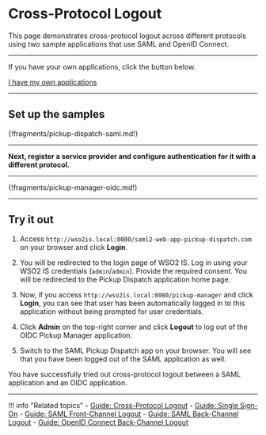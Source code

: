 # Cross-Protocol Logout 

This page demonstrates cross-protocol logout across different protocols using two sample applications that use SAML and OpenID Connect. 

----

If you have your own applications, click the button below.

<a class="samplebtn_a" href="../../guides/login/cross-protocol-logout"   rel="nofollow noopener">I have my own applications</a>

----

## Set up the samples

{!fragments/pickup-dispatch-saml.md!}

----

**Next, register a service provider and configure authentication for it with a different protocol.**

----

{!fragments/pickup-manager-oidc.md!}

----

## Try it out

1. Access `http://wso2is.local:8080/saml2-web-app-pickup-dispatch.com` on your browser and click **Login**.

2. You will be redirected to the login page of WSO2 IS. Log in using your WSO2 IS credentials (`admin`/`admin`). Provide the required consent. You will be redirected to the Pickup Dispatch application home page.

3. Now, if you access `http://wso2is.local:8080/pickup-manager` and click **Login**, you can see that user has been automatically logged in to this application without being prompted for user credentials.

4. Click **Admin** on the top-right corner and click **Logout** to log out of the OIDC Pickup Manager application. 

5. Switch to the SAML Pickup Dispatch app on your browser. You will see that you have been logged out of the SAML application as well. 

You have successfully tried out cross-protocol logout between a SAML application and an OIDC application. 

----

!!! info "Related topics"
    - [Guide: Cross-Protocol Logout](../../guides/login/cross-protocol-logout)
    - [Guide: Single Sign-On](../../guides/login/enable-single-sign-on)
    - [Guide: SAML Front-Channel Logout](../saml-front-channel-logout)
    - [Guide: SAML Back-Channel Logout](../saml-back-channel-logout)
    - [Guide: OpenID Connect Back-Channel Logout](../../guides/login/oidc-backchannel-logout/)